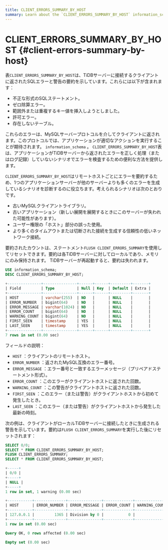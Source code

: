 ```yaml
---
title: CLIENT_ERRORS_SUMMARY_BY_HOST
summary: Learn about the `CLIENT_ERRORS_SUMMARY_BY_HOST` information_schema table.
---
```


# CLIENT_ERRORS_SUMMARY_BY_HOST {#client-errors-summary-by-host}

表`CLIENT_ERRORS_SUMMARY_BY_HOST`は、TiDBサーバーに接続するクライアントに返されたSQLエラーと警告の要約を示しています。これらには以下が含まれます：

-   不正な形式のSQLステートメント。
-   ゼロ除算エラー。
-   範囲外または重複するキー値を挿入しようとしました。
-   許可エラー。
-   存在しないテーブル。

これらのエラーは、MySQLサーバープロトコルを介してクライアントに返されます。このプロトコルでは、アプリケーションが適切なアクションを実行することが期待されます。 `information_schema` 。 `CLIENT_ERRORS_SUMMARY_BY_HOST`表は、アプリケーションがTiDBサーバーから返されたエラーを正しく処理（またはログ記録）していないシナリオでエラーを検査するための便利な方法を提供します。

`CLIENT_ERRORS_SUMMARY_BY_HOST`はリモートホストごとにエラーを要約するため、1つのアプリケーションサーバーが他のサーバーよりも多くのエラーを生成しているシナリオを診断するのに役立ちます。考えられるシナリオは次のとおりです。

-   古いMySQLクライアントライブラリ。
-   古いアプリケーション（新しい展開を展開するときにこのサーバーが失われた可能性があります）。
-   ユーザー権限の「ホスト」部分の誤った使用。
-   より多くのタイムアウトまたは切断された接続を生成する信頼性の低いネットワーク接続。

要約されたカウントは、ステートメント`FLUSH CLIENT_ERRORS_SUMMARY`を使用してリセットできます。要約は各TiDBサーバーに対してローカルであり、メモリにのみ保持されます。 TiDBサーバーが再起動すると、要約は失われます。


```sql
USE information_schema;
DESC CLIENT_ERRORS_SUMMARY_BY_HOST;
```

```sql
+---------------+---------------+------+------+---------+-------+
| Field         | Type          | Null | Key  | Default | Extra |
+---------------+---------------+------+------+---------+-------+
| HOST          | varchar(255)  | NO   |      | NULL    |       |
| ERROR_NUMBER  | bigint(64)    | NO   |      | NULL    |       |
| ERROR_MESSAGE | varchar(1024) | NO   |      | NULL    |       |
| ERROR_COUNT   | bigint(64)    | NO   |      | NULL    |       |
| WARNING_COUNT | bigint(64)    | NO   |      | NULL    |       |
| FIRST_SEEN    | timestamp     | YES  |      | NULL    |       |
| LAST_SEEN     | timestamp     | YES  |      | NULL    |       |
+---------------+---------------+------+------+---------+-------+
7 rows in set (0.00 sec)
```

フィールドの説明：

-   `HOST` ：クライアントのリモートホスト。
-   `ERROR_NUMBER` ：返されたMySQL互換のエラー番号。
-   `ERROR_MESSAGE` ：エラー番号と一致するエラーメッセージ（プリペアドステートメント形式）。
-   `ERROR_COUNT` ：このエラーがクライアントホストに返された回数。
-   `WARNING_COUNT` ：この警告がクライアントホストに返された回数。
-   `FIRST_SEEN` ：このエラー（または警告）がクライアントホストから初めて発生したとき。
-   `LAST_SEEN` ：このエラー（または警告）がクライアントホストから発生した最新の時刻。

次の例は、クライアントがローカルTiDBサーバーに接続したときに生成される警告を示しています。要約は`FLUSH CLIENT_ERRORS_SUMMARY`を実行した後にリセットされます：


```sql
SELECT 0/0;
SELECT * FROM CLIENT_ERRORS_SUMMARY_BY_HOST;
FLUSH CLIENT_ERRORS_SUMMARY;
SELECT * FROM CLIENT_ERRORS_SUMMARY_BY_HOST;
```

```sql
+-----+
| 0/0 |
+-----+
| NULL |
+-----+
1 row in set, 1 warning (0.00 sec)

+-----------+--------------+---------------+-------------+---------------+---------------------+---------------------+
| HOST      | ERROR_NUMBER | ERROR_MESSAGE | ERROR_COUNT | WARNING_COUNT | FIRST_SEEN          | LAST_SEEN           |
+-----------+--------------+---------------+-------------+---------------+---------------------+---------------------+
| 127.0.0.1 |         1365 | Division by 0 |           0 |             1 | 2021-03-18 12:51:54 | 2021-03-18 12:51:54 |
+-----------+--------------+---------------+-------------+---------------+---------------------+---------------------+
1 row in set (0.00 sec)

Query OK, 0 rows affected (0.00 sec)

Empty set (0.00 sec)
```
